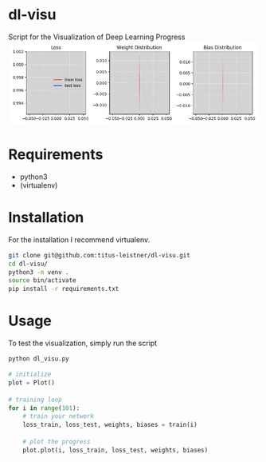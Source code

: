 # dl-visu
Script for the Visualization of Deep Learning Progress
![preview](https://github.com/titus-leistner/dl-visu/blob/master/dl_vis.gif)

# Requirements
* python3
* (virtualenv)

# Installation
For the installation I recommend virtualenv.

```sh
git clone git@github.com:titus-leistner/dl-visu.git
cd dl-visu/
python3 -m venv .
source bin/activate
pip install -r requirements.txt
```

# Usage
To test the visualization, simply run the script
```sh
python dl_visu.py
```

```python
# initialize
plot = Plot()

# training loop
for i in range(101):
    # train your network
    loss_train, loss_test, weights, biases = train(i)

    # plot the progress
    plot.plot(i, loss_train, loss_test, weights, biases)
```
